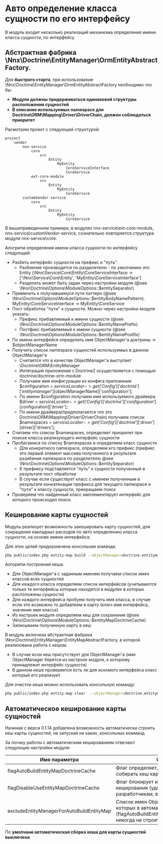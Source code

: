 # Авто определение класса сущности по его интерфейсу

В модуль входит несколько реализаций механизма определения имени класса сущности, по интерфейсу.

## Абстрактная фабрика \Nnx\Doctrine\EntityManager\OrmEntityAbstractFactory.


Для **быстрого старта**, при использование \Nnx\Doctrine\EntityManager\OrmEntityAbstractFactory необходимо что бы:

- **Модули должны придерживаться одинаковой структуры расположения сущностей**
- **В описание используемых namespace для Doctrine\ORM\Mapping\Driver\DriverChain, должен соблюдаться приоритет**

Расмотрим проект с следующей структурой:

```text
project
    vendor
        nnx-service
            core
                src
                    Entity
                        MyEntity
                            CoreServiceInterface
                            CoreService
            ext-core-module
                src
                    Entity
                        MyEntity
                            CoreService
        customVendor-service
            core
                src
                    Entity
                        MyEntity
                            CoreService
```

В вышеприведенном примере, в модулях nnx-service\ext-core-module, nnx-service\customVendor-service, 
сознательно повторяется структура модуля nnx-service\core.

Алогритм определения имени класса сущности по интерфейсу следующий:

- Разбить интерфейс сущности на префикс и "путь". 
    - Разбиение производится по разделителю - по умолчанию это Entity (\Nnx\Service\Core\Entity\CoreServiceInterface -> ['\Nnx\Service\Core\Entity\', 'MyEntity\CoreServiceInterface']
    - Разделить может быть задан через настройки модуля (@see \Nnx\Doctrine\Options\ModuleOptions::$entitySeparator)
- Применить к получившемуся пути паттерн (@see \Nnx\Doctrine\Options\ModuleOptions::$entityBodyNamePattern). MyEntity\CoreServiceInterface -> MyEntity\CoreService
- Пост обработка "пути" к сущности. Можно через настройки модуля указать:
    - Префикс прибавляемый к имени сущности (@see \Nnx\Doctrine\Options\ModuleOptions::$entityNamePrefix)
    - Постфикс прибавляемый к имени сущности (@see \Nnx\Doctrine\Options\ModuleOptions::$entityNamePostfix)
- По имени интерфейся определить имя ObjectManager'a доктрины -> $objectManagerName
- Получить список namespace сущностей используемых в данном ObjectManager'е
    - Считается что в качестве ObjectManager'a выступает \Doctrine\ORM\EntityManager
    - Интеграция приложения с Doctrine2 осуществляется с помощью doctrine/doctrine-orm-module
    - Получаем имя конфигурации из конфига приложения $configuration = $serviceLocator->get('Config')['doctrine']['entitymanager'][$objectManagerName]['configuration'];
    - По имени $configuration получаем имя используемого драйвера $driver = $serviceLocator->get('Config')['doctrine']['configuration'][$configuration]['driver'];
    - По имени драйвера(предполагается что это Doctrine\ORM\Mapping\Driver\DriverChain) получаем список $namespaces =  $serviceLocator->get('Config')['doctrine']['driver'][$driver]['drivers'];
- Считаем что список $namespaces, определяет приоритет при поиске класса реализующего интерфейс сущности
- Пробегаемся по списку $namespaces и определяем класс сущности
    - Для конкретного namespace, определяем его префикс (префикс это первый элемент массива полученного в результате разибения namespace по разделителю @see \Nnx\Doctrine\Options\ModuleOptions::$entitySeparator)
    - К префиксу подставляется "путь" к сущности полученный в результате пост обработки
    - В случае если существует класс с именем полученным в результате конкатенации префикса для текущего namespace и "пути" к классу сущности, прекращаем поиск
- Проверяем что найденный класс имплементирует интерфейс для которого происходил поиск.



## Кеширование карты сущностей

Модуль реализует возможность закешировать карту сущностей, для сокращения накладных расходов по авто определению класса сущности,
на основе имени интерфейса:

Для этих целей предназначена консольная команда:

```bash
php public/index.php entity-map build --objectManager=doctrine.entitymanager.orm_default
```

Алгоритм построения кеша:

- Для ObjectManager'a c заданным именем получаем список имен классов всех сущностей
- Для каждого класса определяем список интерфейсов (учитываются только те интерфейсы которые находятся в модулях в которых расположены сущности)
- Для каждого интерфейса пробуем получить имя класса, в случае если это возможно то добавляем в карту (ключ имя интерфейса, значение имя класса)
- Из настроек модуля определяем кеш для сохранения (@see \Nnx\Doctrine\Options\ModuleOptions::$entityMapDoctrineCache)
- Записываем полученную карту в кеш

В модуль включена абстрактная фабрика \Nnx\Doctrine\EntityManager\EntityMapAbstractFactory, в которой реализована работа
с кешом.

- В случае если кеш присутствует для ObjectManager'a (имя ObjectManager берется из настроек модуля, к которому принадлежит интерфейс сущности)
- В данном кеше проверяется есть ли для искомого интерфейса класс который его реализует


Для очистки кеша можно использовать консольную команду:

```bash
php public/index.php entity-map clear  --objectManager=doctrine.entitymanager.orm_default
```

## Автоматическое кеширование карты сущностей

Начиная с верси 0.1.14 добавлена возможность автоматически строить кеш карты сущностей, не запуская ни каких, консольных комманд

За логику работы с автоматическим кешированием отвечают следующие настройки модуля:

Имя параметра                            |Описание
-----------------------------------------|----------------
flagAutoBuildEntityMapDoctrineCache      |Флаг определяет, нужно ли автоматически собирать кеш карты сущностей
flagDisableUseEntityMapDoctrineCache     |Флаг блокирует использования системы кеширования (удобно устанавливать разработчикам, во время отладки)
excludeEntityManagerForAutoBuildEntityMap|Список имен ObjectManager'ов, для которых в автоматическом режими (flagAutoBuildEntityMapDoctrineCache=true), никогда не строится карта сущностей

По **умолчани автоматическая сборка кеша для карты сущностей выключена**
